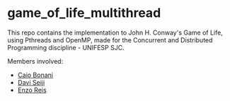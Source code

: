 # game_of_life_multithread

This repo contains the implementation to John H. Conway's Game of Life, using Pthreads and OpenMP, made for the Concurrent and Distributed Programming discipline - UNIFESP SJC.

Members involved:
* [Caio Bonani](https://github.com/CaioBonani)
* [Davi Seiji](https://github.com/DaviSeiji)
* [Enzo Reis](https://github.com/ero2003730)
